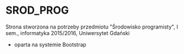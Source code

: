 # SROD_PROG
Strona stworzona na potrzeby przedmiotu "Środowisko programisty", I sem., informatyka 2015/2016, Uniwersytet Gdański
- oparta na systemie Bootstrap
